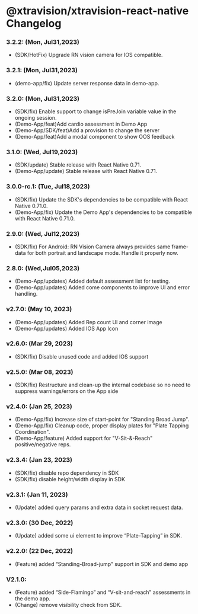 
# @xtravision/xtravision-react-native Changelog

### 3.2.2: (Mon, Jul31,2023)
- (SDK/HotFix) Upgrade RN vision camera for IOS compatible.

### 3.2.1: (Mon, Jul31,2023)
- (demo-app/fix) Update server response data in demo-app.

### 3.2.0: (Mon, Jul31,2023)
- (SDK/fix) Enable support to change isPreJoin variable value in the ongoing session.
- (Demo-App/feat)Add cardio assessment in Demo App
- (Demo-App/SDK/feat)Add a provision to change the server
- (Demo-App/feat)Add a modal component to show OOS feedback

### 3.1.0: (Wed, Jul19,2023)
- (SDK/update) Stable release with React Native 0.71.
- (Demo-App/update) Stable release with React Native 0.71.

### 3.0.0-rc.1: (Tue, Jul18,2023)
- (SDK/fix) Update the SDK's dependencies to be compatible with React Native 0.71.0.
- (Demo-App/fix) Update the Demo App's dependencies to be compatible with React Native 0.71.0.


### 2.9.0: (Wed, Jul12,2023)
- (SDK/fix) For Android: RN Vision Camera always provides same frame-data for both portrait and landscape mode. Handle it properly now.


### 2.8.0: (Wed,Jul05,2023)
- (Demo-App/updates) Added default assessment list for testing. 
- (Demo-App/updates) Added come components to improve UI and error handling.

### v2.7.0: (May 10, 2023)
- (Demo-App/updates) Added Rep count UI and corner image
- (Demo-App/updates) Added IOS App Icon

### v2.6.0: (Mar 29, 2023)
- (SDK/fix) Disable unused code and added IOS support

### v2.5.0: (Mar 08, 2023)
- (SDK/fix) Restructure and clean-up the internal codebase so no need to suppress warnings/errors on the App side

### v2.4.0: (Jan 25, 2023)
- (Demo-App/fix) Increase size of start-point for "Standing Broad Jump".
- (Demo-App/fix) Cleanup code, proper display plates for "Plate Tapping Coordination".
- (Demo-App/feature) Added support for "V-Sit-&-Reach" positive/negative reps.

### v2.3.4: (Jan 23, 2023)
- (SDK/fix) disable repo dependency in SDK
- (SDK/fix) disable height/width display in SDK

### v2.3.1: (Jan 11, 2023)
- (Update) added query params and extra data in socket request data.

### v2.3.0: (30 Dec, 2022)
- (Update) added some ui element to improve “Plate-Tapping” in SDK.

### v2.2.0: (22 Dec, 2022)
- (Feature) added “Standing-Broad-jump” support in SDK and demo app

### V2.1.0:
- (Feature) added “Side-Flamingo” and “V-sit-and-reach” assessments in the demo app.
- (Change) remove visibility check from SDK.
